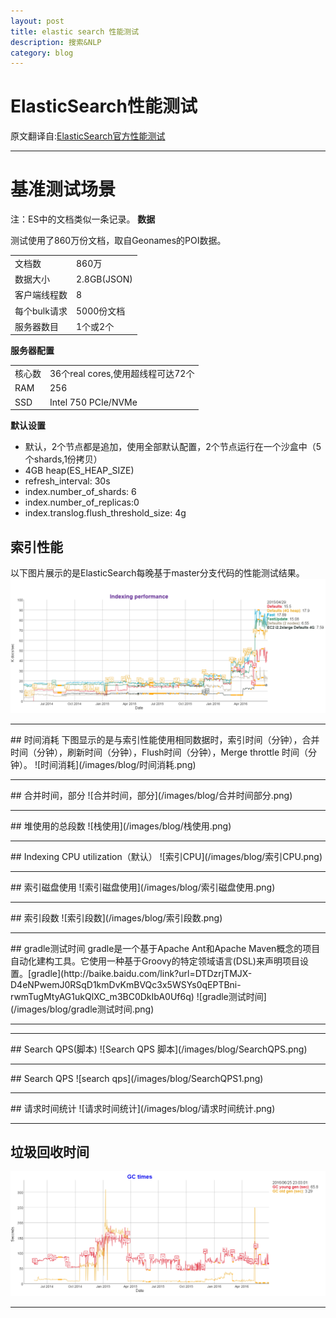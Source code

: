 ```yaml
---
layout: post
title: elastic search 性能测试
description: 搜索&NLP
category: blog
---
```


# ElasticSearch性能测试 
原文翻译自:[ElasticSearch官方性能测试](https://benchmarks.elastic.co/index.html)
<hr>

# 基准测试场景
注：ES中的文档类似一条记录。
**数据**

 测试使用了860万份文档，取自Geonames的POI数据。


|||    
|---|---|
|文档数|860万| 
|数据大小|2.8GB(JSON)| 
|客户端线程数|8|
|每个bulk请求|5000份文档|    
|服务器数目|1个或2个| 


**服务器配置**

|||
|----|---|
|核心数|36个real cores,使用超线程可达72个|
|RAM|256|
|SSD|Intel 750 PCIe/NVMe|


**默认设置**

+ 默认，2个节点都是追加，使用全部默认配置，2个节点运行在一个沙盒中（5个shards,1份拷贝）
+ 4GB heap(ES_HEAP_SIZE)
+ refresh_interval: 30s
+ index.number_of_shards: 6
+ index.number_of_replicas:0
+ index.translog.flush_threshold_size: 4g


## 索引性能
以下图片展示的是ElasticSearch每晚基于master分支代码的性能测试结果。
 ![索引性能测试](/images/blog/索引性能测试.png)
<hr>
## 时间消耗
下图显示的是与索引性能使用相同数据时，索引时间（分钟），合并时间（分钟），刷新时间（分钟），Flush时间（分钟），Merge throttle 时间（分钟）。
![时间消耗](/images/blog/时间消耗.png)
<hr>
## 合并时间，部分
![合并时间，部分](/images/blog/合并时间部分.png)
<hr>
## 堆使用的总段数
![栈使用](/images/blog/栈使用.png)
<hr>
## Indexing CPU utilization（默认）
![索引CPU](/images/blog/索引CPU.png)
<hr>
## 索引磁盘使用
![索引磁盘使用](/images/blog/索引磁盘使用.png)
<hr>
## 索引段数
![索引段数](/images/blog/索引段数.png)
<hr>
## gradle测试时间
gradle是一个基于Apache Ant和Apache Maven概念的项目自动化建构工具。它使用一种基于Groovy的特定领域语言(DSL)来声明项目设置。[gradle](http://baike.baidu.com/link?url=DTDzrjTMJX-D4eNPwemJ0RSqD1kmDvKmBVQc3x5WSYs0qEPTBni-rwmTugMtyAG1ukQlXC_m3BC0DkIbA0Uf6q)
![gradle测试时间](/images/blog/gradle测试时间.png)
<hr>
<hr>
## Search QPS(脚本)
![Search QPS 脚本](/images/blog/SearchQPS.png)
<hr>
## Search QPS
![search qps](/images/blog/SearchQPS1.png)
<hr>
## 请求时间统计
![请求时间统计](/images/blog/请求时间统计.png)
<hr>

## 垃圾回收时间
![垃圾回收时间](/images/blog/垃圾回收时间.png)

<hr>

## 
